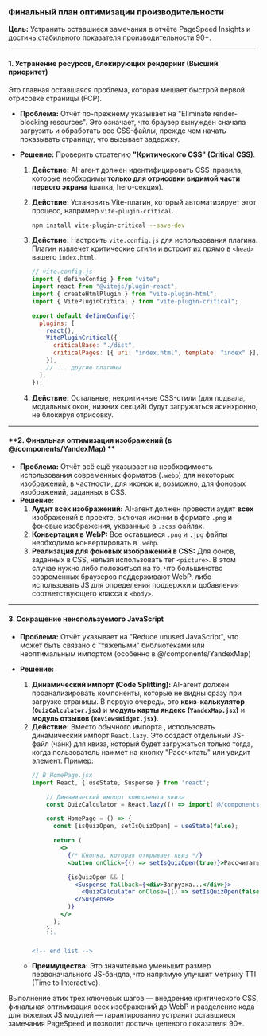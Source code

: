 ### **Финальный план оптимизации производительности**

**Цель:** Устранить оставшиеся замечания в отчёте PageSpeed Insights и достичь стабильного показателя производительности 90+.

---

#### **1. Устранение ресурсов, блокирующих рендеринг (Высший приоритет)**

Это главная оставшаяся проблема, которая мешает быстрой первой отрисовке страницы (FCP).

- **Проблема:** Отчёт по-прежнему указывает на "Eliminate render-blocking resources". Это означает, что браузер вынужден сначала загрузить и обработать все CSS-файлы, прежде чем начать показывать страницу, что вызывает задержку.
- **Решение:** Проверить стратегию **"Критического CSS" (Critical CSS)**.

  1.  **Действие:** AI-агент должен идентифицировать CSS-правила, которые необходимы **только для отрисовки видимой части первого экрана** (шапка, hero-секция).
  2.  **Действие:** Установить Vite-плагин, который автоматизирует этот процесс, например `vite-plugin-critical`.
      ```bash
      npm install vite-plugin-critical --save-dev
      ```
  3.  **Действие:** Настроить `vite.config.js` для использования плагина. Плагин извлечет критические стили и встроит их прямо в `<head>` вашего `index.html`.

      ```javascript
      // vite.config.js
      import { defineConfig } from "vite";
      import react from "@vitejs/plugin-react";
      import { createHtmlPlugin } from "vite-plugin-html";
      import { VitePluginCritical } from "vite-plugin-critical";

      export default defineConfig({
        plugins: [
          react(),
          VitePluginCritical({
            criticalBase: "./dist",
            criticalPages: [{ uri: "index.html", template: "index" }],
          }),
          // ... другие плагины
        ],
      });
      ```

  4.  **Действие:** Остальные, некритичные CSS-стили (для подвала, модальных окон, нижних секций) будут загружаться асинхронно, не блокируя отрисовку.

---

#### **2. Финальная оптимизация изображений (в @/components/YandexMap) **

- **Проблема:** Отчёт всё ещё указывает на необходимость использования современных форматов (`.webp`) для некоторых изображений, в частности, для иконок и, возможно, для фоновых изображений, заданных в CSS.
- **Решение:**
  1.  **Аудит всех изображений:** AI-агент должен провести аудит **всех** изображений в проекте, включая иконки в формате `.png` и фоновые изображения, указанные в `.scss` файлах.
  2.  **Конвертация в WebP:** Все оставшиеся `.png` и `.jpg` файлы необходимо конвертировать в `.webp`.
  3.  **Реализация для фоновых изображений в CSS:** Для фонов, заданных в CSS, нельзя использовать тег `<picture>`. В этом случае нужно либо положиться на то, что большинство современных браузеров поддерживают WebP, либо использовать JS для определения поддержки и добавления соответствующего класса к `<body>`.

---

#### **3. Сокращение неиспользуемого JavaScript**

- **Проблема:** Отчёт указывает на "Reduce unused JavaScript", что может быть связано с "тяжелыми" библиотеками или неоптимальным импортом (особенно в @/components/YandexMap)
- **Решение:**

  1.  **Динамический импорт (Code Splitting):** AI-агент должен проанализировать компоненты, которые не видны сразу при загрузке страницы. В первую очередь, это **квиз-калькулятор (`QuizCalculator.jsx`)** и **модуль карты яндекс (`YandexMap.jsx`)** и **модуль отзывов (`ReviewsWidget.jsx`)**.
  2.  **Действие:** Вместо обычного импорта , использовать динамический импорт `React.lazy`. Это создаст отдельный JS-файл (чанк) для квиза, который будет загружаться только тогда, когда пользователь нажмет на кнопку "Рассчитать" или увидит элемент. Пример:
      ```jsx
      // В HomePage.jsx
      import React, { useState, Suspense } from 'react';

          // Динамический импорт компонента квиза
          const QuizCalculator = React.lazy(() => import('@/components/QuizCalculator/QuizCalculator'));

          const HomePage = () => {
            const [isQuizOpen, setIsQuizOpen] = useState(false);

            return (
              <>
                {/* Кнопка, которая открывает квиз */}
                <button onClick={() => setIsQuizOpen(true)}>Рассчитать стоимость</button>

                {isQuizOpen && (
                  <Suspense fallback={<div>Загрузка...</div>}>
                    <QuizCalculator onClose={() => setIsQuizOpen(false)} />
                  </Suspense>
                )}
              </>
            );
          };
          ```

      <!-- end list -->

  - **Преимущества:** Это значительно уменьшит размер первоначального JS-бандла, что напрямую улучшит метрику TTI (Time to Interactive).

Выполнение этих трех ключевых шагов — внедрение критического CSS, финальная оптимизация всех изображений до WebP и разделение кода для тяжелых JS модулей — гарантированно устранит оставшиеся замечания PageSpeed и позволит достичь целевого показателя 90+.
